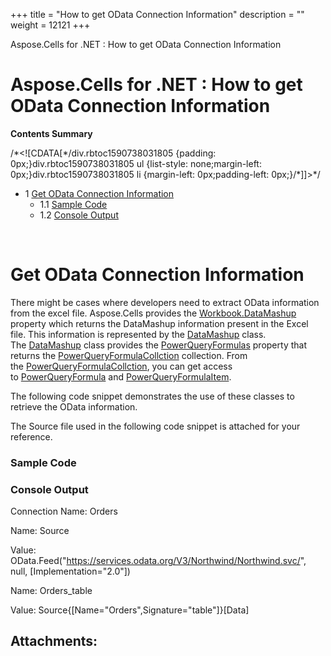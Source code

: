 +++
title = "How to get OData Connection Information" 
description = "" 
weight = 12121 
+++

Aspose.Cells for .NET : How to get OData Connection Information  

# Aspose.Cells for .NET : How to get OData Connection Information


**Contents Summary**

/\*<!\[CDATA\[\*/div.rbtoc1590738031805 {padding: 0px;}div.rbtoc1590738031805 ul {list-style: none;margin-left: 0px;}div.rbtoc1590738031805 li {margin-left: 0px;padding-left: 0px;}/\*\]\]>\*/

*   1 [Get OData Connection Information](#HowtogetODataConnectionInformation-GetODataConnectionInformation)
    *   1.1 [Sample Code](#HowtogetODataConnectionInformation-SampleCode)
    *   1.2 [Console Output](#HowtogetODataConnectionInformation-ConsoleOutput)

 

# Get OData Connection Information

There might be cases where developers need to extract OData information from the excel file. Aspose.Cells provides the [Workbook.DataMashup](https://apireference.aspose.com/net/cells/aspose.cells/workbook/properties/datamashup) property which returns the DataMashup information present in the Excel file. This information is represented by the [DataMashup](https://apireference.aspose.com/net/cells/aspose.cells.querytables/datamashup) class. The [DataMashup](https://apireference.aspose.com/net/cells/aspose.cells.querytables/datamashup) class provides the [PowerQueryFormulas](https://apireference.aspose.com/net/cells/aspose.cells.querytables/datamashup/properties/powerqueryformulas) property that returns the [PowerQueryFormulaCollction](https://apireference.aspose.com/net/cells/aspose.cells.querytables/powerqueryformulacollction) collection. From the [PowerQueryFormulaCollction](https://apireference.aspose.com/net/cells/aspose.cells.querytables/powerqueryformulacollction), you can get access to [PowerQueryFormula](https://apireference.aspose.com/net/cells/aspose.cells.querytables/powerqueryformula) and [PowerQueryFormulaItem](https://apireference.aspose.com/net/cells/aspose.cells.querytables/powerqueryformulaitem).

The following code snippet demonstrates the use of these classes to retrieve the OData information.

The Source file used in the following code snippet is attached for your reference.


### Sample Code

### Console Output

Connection Name: Orders

Name: Source

Value: OData.Feed("https://services.odata.org/V3/Northwind/Northwind.svc/", null, \[Implementation="2.0"\])

Name: Orders\_table

Value: Source{\[Name="Orders",Signature="table"\]}\[Data\]

## Attachments:


